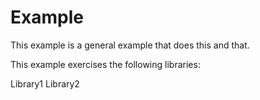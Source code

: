 Example
=======

This example is a general example that does this and that.

This example exercises the following libraries:

Library1
Library2
